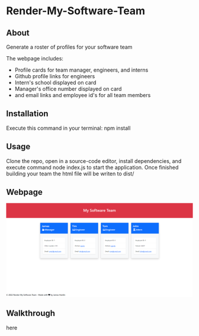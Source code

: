 # Render-My-Software-Team

## About
Generate a roster of profiles for your software team

The webpage includes:
- Profile cards for team manager, engineers, and interns
- Github profile links for engineers
- Intern's school displayed on card
- Manager's office number displayed on card
- and email links and employee id's for all team members

## Installation
Execute this command in your terminal: npm install

## Usage
Clone the repo, open in a source-code editor, install dependencies,
and execute command node index.js to start the application.
Once finished building your team the html file will be writen to dist/

## Webpage
![Example profile page](./assets/images/example-screenshot.png)

## Walkthrough
here